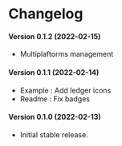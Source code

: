 Changelog
=========

#### Version 0.1.2 (2022-02-15)
* Multiplaftorms management

#### Version 0.1.1 (2022-02-14)
* Example : Add ledger icons
* Readme : Fix badges

#### Version 0.1.0 (2022-02-13)
* Initial stable release.